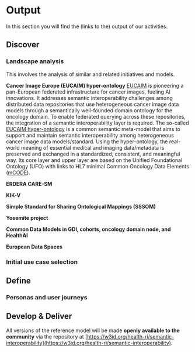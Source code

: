 # Output

In this section you will find the (links to the) output of our activities.

## Discover

### Landscape analysis
This involves the analysis of similar and related initiatives and models.

**Cancer Image Europe (EUCAIM) hyper-ontology**
[EUCAIM](https://cancerimage.eu/) is pioneering a pan-European federated infrastructure for cancer images, fueling AI innovations. It addresses semantic interoperability challenges among distributed data repositories that use heterogeneous cancer image data models through a semantically well-founded domain ontology for the oncology domain. To enable federated querying across these repositories, the integration of a semantic interoperability layer is required. The so-called [EUCAIM hyper-ontology](https://cancerimage.eu/wp-content/uploads/2025/05/D5.2-EUCAIM-CDM-and-Hyper-Ontology.pdf) is a common semantic meta-model that aims to support and maintain semantic interoperability among heterogeneous cancer image data models/standard. Using the hyper-ontology, the real-world meaning of essential medical and imaging data/metadata is preserved and exchanged in a standardized, consistent, and meaningful way. Its core layer and upper layer are based on the Unified Foundational Ontology (UFO) with links to HL7 minimal Common Oncology Data Elements ([mCODE](https://build.fhir.org/ig/HL7/fhir-mCODE-ig/)).

**ERDERA CARE-SM**

**KIK-V**

**Simple Standard for Sharing Ontological Mappings (SSSOM)**

**Yosemite project**

**Common Data Models in GDI, cohorts, oncology domain node, and HealthAI**

**European Data Spaces**

### Initial use case selection

## Define

### Personas and user journeys

## Develop & Deliver
All versions of the reference model will be made **openly available to the community** via the repository at [https://w3id.org/health-ri/semantic-interoperability](https://w3id.org/health-ri/semantic-interoperability).

